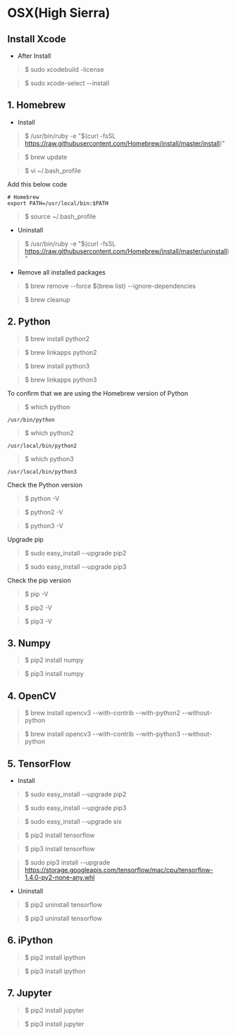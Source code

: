# OSX(High Sierra)

## Install Xcode
- After Install

> $ sudo xcodebuild -license

> $ sudo xcode-select --install

## 1. Homebrew
- Install
> $ /usr/bin/ruby -e "$(curl -fsSL https://raw.githubusercontent.com/Homebrew/install/master/install)"

> $ brew update

> $ vi ~/.bash_profile

Add this below code
```
# Homebrew
export PATH=/usr/local/bin:$PATH
```
> $ source ~/.bash_profile

- Uninstall
> $ /usr/bin/ruby -e "$(curl -fsSL https://raw.githubusercontent.com/Homebrew/install/master/uninstall)"

- Remove all installed packages
> $ brew remove --force $(brew list) --ignore-dependencies

> $ brew cleanup

## 2. Python
> $ brew install python2

> $ brew linkapps python2

> $ brew install python3

> $ brew linkapps python3

To confirm that we are using the Homebrew version of Python
> $ which python
```
/usr/bin/python
```

> $ which python2
```
/usr/local/bin/python2
```

> $ which python3
```
/usr/local/bin/python3
```

Check the Python version 
> $ python -V

> $ python2 -V

> $ python3 -V

Upgrade pip
> $  sudo easy_install --upgrade pip2

> $  sudo easy_install --upgrade pip3

Check the pip version
> $ pip -V

> $ pip2 -V

> $ pip3 -V

## 3. Numpy
> $ pip2 install numpy

> $ pip3 install numpy

## 4. OpenCV
> $ brew install opencv3 --with-contrib --with-python2 --without-python

> $ brew install opencv3 --with-contrib --with-python3 --without-python

## 5. TensorFlow
- Install
> $  sudo easy_install --upgrade pip2

> $  sudo easy_install --upgrade pip3

> $ sudo easy_install --upgrade six

> $ pip2 install tensorflow

> $ pip3 install tensorflow

> $ sudo pip3 install --upgrade https://storage.googleapis.com/tensorflow/mac/cpu/tensorflow-1.4.0-py2-none-any.whl

- Uninstall
> $ pip2 uninstall tensorflow

> $ pip3 uninstall tensorflow

## 6. iPython
> $ pip2 install ipython

> $ pip3 install ipython

## 7. Jupyter
> $ pip2 install jupyter

> $ pip3 install jupyter
